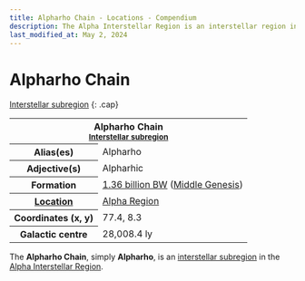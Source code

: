 ```yaml
---
title: Alpharho Chain - Locations - Compendium
description: The Alpha Interstellar Region is an interstellar region in the Alpha Arm
last_modified_at: May 2, 2024
---
```


# Alpharho Chain
[Interstellar subregion](/compendium/locations/#interstellar-subregions)
{: .cap}

<div class="table right plainlinks" markdown=0>
  <table class="table full borders smallest">
    <tr><th colspan=2>Alpharho Chain<br><small><a href="/compendium/locations/#interstellar-subregions">Interstellar subregion</a></small></th></tr>
    <tr><th>Alias(es)</th><td>Alpharho</td></tr>
    <tr><th>Adjective(s)</th><td>Alpharhic</td></tr>
    <tr><th>Formation</th><td><a href="/compendium/events/genesis/#136-billion-bw">1.36 billion BW</a> (<a href="/compendium/events/genesis/#middle-genesis">Middle Genesis</a>)</td></tr>
    <tr><th><a href="/compendium/locations/">Location</a></th><td><a href="/compendium/locations/alpha-interstellar-region/">Alpha Region</a></td></tr>
    <tr><th>Coordinates (x, y)</th><td>77.4, 8.3</td></tr>
    <tr><th>Galactic centre</th><td>28,008.4 ly</td></tr>
  </table>
</div>

The **Alpharho Chain**, simply **Alpharho**, is an [interstellar subregion](/compendium/locations/#interstellar-subregions) in the [Alpha Interstellar Region](/compendium/locations/alpha-interstellar-region/).